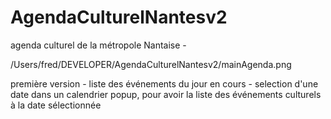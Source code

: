 # AgendaCulturelNantesv2
agenda culturel de la métropole Nantaise - 

/Users/fred/DEVELOPER/AgendaCulturelNantesv2/mainAgenda.png

première version  - 
liste des événements du jour en cours - 
selection d'une date dans un calendrier popup, pour avoir la liste des événements culturels à la date sélectionnée
